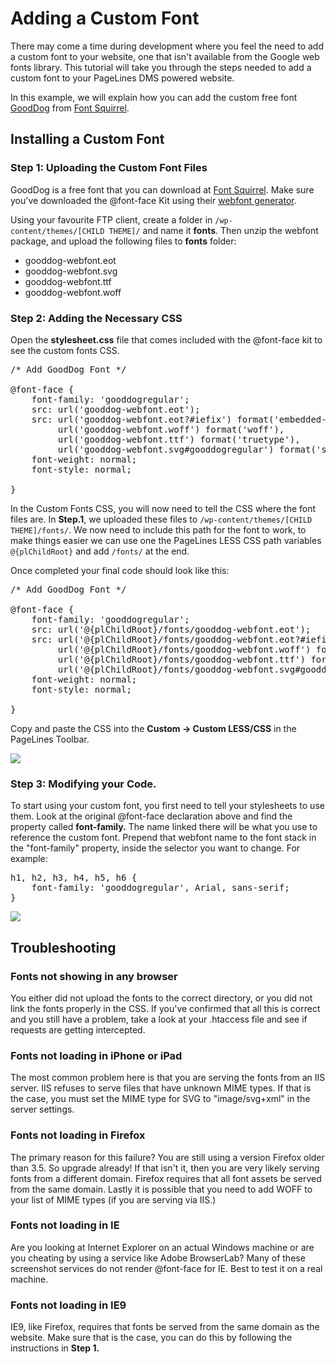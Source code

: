 # Adding a Custom Font #

There may come a time during development where you feel the need to add a custom font to your website, one that isn't available from the Google web fonts library. This tutorial will take you through the steps needed to add a custom font to your PageLines DMS powered website.

In this example, we will explain how you can add the custom free font [GoodDog](http://www.fontsquirrel.com/fonts/GoodDog) from [Font Squirrel](http://www.fontsquirrel.com/).

## Installing a Custom Font ##

### Step 1: Uploading the Custom Font Files ###

GoodDog is a free font that you can download at [Font Squirrel](http://www.fontsquirrel.com/). Make sure you've downloaded the @font-face Kit using their [webfont generator](http://www.fontsquirrel.com/tools/webfont-generator).

Using your favourite FTP client, create a folder in `/wp-content/themes/[CHILD THEME]/` and name it **fonts**. Then unzip the webfont package, and upload the following files to **fonts** folder:

* gooddog-webfont.eot
* gooddog-webfont.svg
* gooddog-webfont.ttf
* gooddog-webfont.woff

### Step 2: Adding the Necessary CSS ###

Open the **stylesheet.css** file that comes included with the @font-face kit to see the custom fonts CSS.

<pre class="lang-css">
/* Add GoodDog Font */

@font-face {
    font-family: 'gooddogregular';
    src: url('gooddog-webfont.eot');
    src: url('gooddog-webfont.eot?#iefix') format('embedded-opentype'),
         url('gooddog-webfont.woff') format('woff'),
         url('gooddog-webfont.ttf') format('truetype'),
         url('gooddog-webfont.svg#gooddogregular') format('svg');
    font-weight: normal;
    font-style: normal;

}
</pre>

In the Custom Fonts CSS, you will now need to tell the CSS where the font files are. In **Step.1**, we uploaded these files to `/wp-content/themes/[CHILD THEME]/fonts/`. We now need to include this path for the font to work, to make things easier we can use one the PageLines LESS CSS path variables `@{plChildRoot}` and add `/fonts/` at the end.

Once completed your final code should look like this:

<pre class="lang-css">
/* Add GoodDog Font */

@font-face {
    font-family: 'gooddogregular';
    src: url('@{plChildRoot}/fonts/gooddog-webfont.eot');
    src: url('@{plChildRoot}/fonts/gooddog-webfont.eot?#iefix') format('embedded-opentype'),
         url('@{plChildRoot}/fonts/gooddog-webfont.woff') format('woff'),
         url('@{plChildRoot}/fonts/gooddog-webfont.ttf') format('truetype'),
         url('@{plChildRoot}/fonts/gooddog-webfont.svg#gooddogregular') format('svg');
    font-weight: normal;
    font-style: normal;

}
</pre>

Copy and paste the CSS into the **Custom &rarr; Custom LESS/CSS** in the PageLines Toolbar.

![](https://raw.github.com/pagelines/Docs/master/gh-pages-template/public/img/custom-font-code.jpg)

### Step 3: Modifying your Code. ###

To start using your custom font, you first need to tell your stylesheets to use them. Look at the original @font-face declaration above and find the property called **font-family.** The name linked there will be what you use to reference the custom font. Prepend that webfont name to the font stack in the "font-family" property, inside the selector you want to change. For example:

<pre class="lang-css">
h1, h2, h3, h4, h5, h6 { 
    font-family: 'gooddogregular', Arial, sans-serif;
}
</pre>

![](https://raw.github.com/pagelines/Docs/master/gh-pages-template/public/img/custom-font-code2.jpg)

## Troubleshooting ##

### Fonts not showing in any browser ###

You either did not upload the fonts to the correct directory, or you did not link the fonts properly in the CSS. If you've confirmed that all this is correct and you still have a problem, take a look at your .htaccess file and see if requests are getting intercepted.

### Fonts not loading in iPhone or iPad ###
The most common problem here is that you are serving the fonts from an IIS server. IIS refuses to serve files that have unknown MIME types. If that is the case, you must set the MIME type for SVG to "image/svg+xml" in the server settings.

### Fonts not loading in Firefox ###
The primary reason for this failure? You are still using a version Firefox older than 3.5. So upgrade already! If that isn't it, then you are very likely serving fonts from a different domain. Firefox requires that all font assets be served from the same domain. Lastly it is possible that you need to add WOFF to your list of MIME types (if you are serving via IIS.)

### Fonts not loading in IE ###
Are you looking at Internet Explorer on an actual Windows machine or are you cheating by using a service like Adobe BrowserLab? Many of these screenshot services do not render @font-face for IE. Best to test it on a real machine.

### Fonts not loading in IE9 ###
IE9, like Firefox, requires that fonts be served from the same domain as the website. Make sure that is the case, you can do this by following the instructions in **Step 1.**

